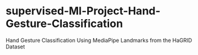 # supervised-Ml-Project-Hand-Gesture-Classification
Hand Gesture Classification Using MediaPipe Landmarks from the HaGRID Dataset
